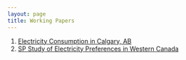 ```yaml
---
layout: page
title: Working Papers
---
```


1. <a href="../pdf/Elec-Calgary.pdf">Electricity Consumption in Calgary, AB</a>
2. <a href="../pdf/Elec-SP.pdf">SP Study of Electricity Preferences in Western Canada</a>
